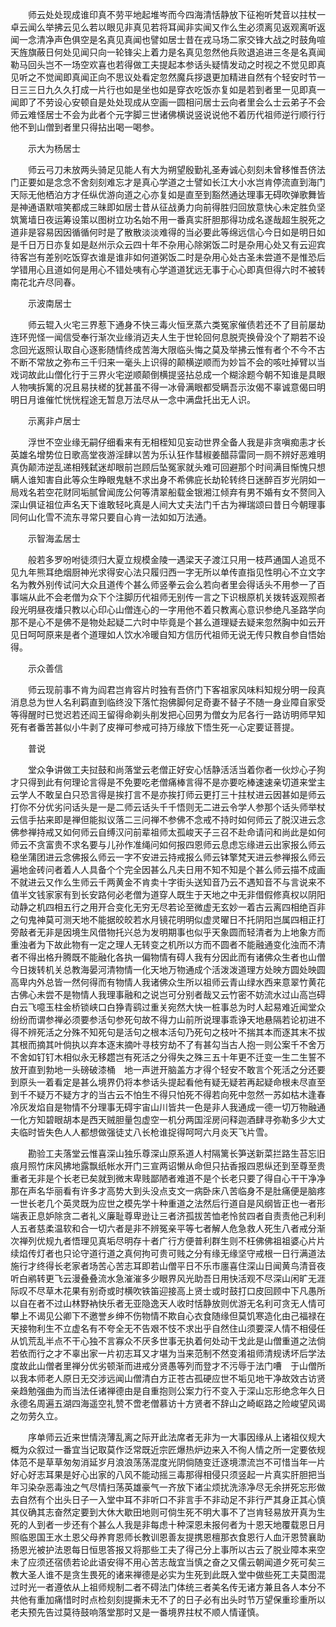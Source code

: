 <!-- { "loadSidebar": true } -->
　　师云处处现成谁印真不劳平地起堆岑而今四海清恬静放下征袍听梵音以拄杖一卓云闻么举拂云见么若以眼见非真见若将耳闻非实闻又作么生必须离见返观离听返闻一念清净声色俱空是名真见真闻也譬如居士昔在戎马场二家交锋大战之时鼓角喧天旌旗蔽日何处见闻只向一轮锋尖上着力是名真见忽然他兵败退追进三冬是名真闻勒马回头岂不一场空欢喜也若得做工夫提起本参话头疑情发动之时视之不觉见即真见听之不觉闻即真闻正向不思议处看定忽然魔兵拶退更加精进自然有个轻安时节一日三三日九久久打成一片行也如是坐也如是穿衣吃饭亦复如是若到者里一见即真一闻即了不劳设心安顿自是处处现成从空画一圆相问居士云向者里会么士云弟子不会师云难怪居士不会为此者个元字脚三世诸佛横说竖说说他不着历代祖师逆行顺行行他不到山僧到者里只得拈出喝一喝参。

　　示大为杨居士

　　师云弓刀未放两头骑足见能人有大为朔望殷勤礼圣寿诚心刻刻未曾移惟吾侪法门正要如是念念不舍刻刻难忘才是真心学道之士譬如长江大小水岂肯停流直到海门天际无他栖泊方才任纵优游向道之心亦复如是直至到豁然通达理事无碍吹弹歌舞皆是神通语默喧笑都成三昧即如居士昔从征战勇力向前得胜归回放意快心未定胜负坚筑篱墙日夜运筹设策以图树立功名始不用一番真实肝胆那得功成名遂哉超生脱死之道非是容易因因循循何时是了散散淡淡难得的当必要此等绵远信心今日如是明日如是千日万日亦复如是赵州示众云四十年不杂用心除粥饭二时是杂用心处又有云迎宾待客岂有差别吃饭穿衣谁是谁非如何道粥饭二时是杂用心处古圣未尝道不是惟恐后学错用心且道如何是用心不错处咦有心学道道犹远无事于心心即真但得六时不被转南花北卉尽同春。

　　示波南居士

　　师云辊入火宅三界惹下通身不快三毒火恒烹蒸六类冤家催债若还不了目前屡劫连环兜怪一闻信受奉行渐次业缘消迈夫人生于世轮回何息脱壳换骨没个了期若不设念回光返照认取自心逐影随情终成苦海大限临头悔之莫及举拂云惟有者个不今不古不断不常放之弥布三千归来一毫头上识得的颠横逆顺而为妙旨不会的咳吐掉臂以当戏词故此山僧化行于三界火宅逆顺颠倒横提竖拈总成一个糊涂题今朝不知谁是具眼人物咦拆篱的况且易扶槎的犹甚虽不得一冰骨满眼都受瞒吾示汝偈不辜诚意偈曰明明日月谁催忙恍恍程途无暂息万法尽从一念中满盘托出无人识。

　　示离非卢居士

　　浮世不空业缘无嗣仔细看来有无相桎知见妄动世界全备人我是非贪嗔痴恚才长英雄名增势位日歌高堂夜游淫肆以苦为乐认狂作彗椒姜醋蒜雷同一厕不辨好恶难明真伪颠沛逆乱递相残弑迷却眼前岂顾后坠冤家就头难可回避那个时间满目惭愧只想瞒人谁知害自此等众生睁眼鬼魅不求出身不希佛庇长劫轮转终日迷醉百岁光阴如一局戏名若空花财同垢腻曾闻庞公何等清翠船载金银湘江倾弃有男不婚有女不赘同入深山俱证祖位声名天下谁敢轻叱真是人间大丈夫法门千古为禅瑞颂曰昔日今朝理事同何山化雪不流东寻常只要自心肯一法如如万法通。

　　示智海孟居士

　　般若多罗吩咐徒须归大夏立规模金陵一遇梁天子渡江只用一枝芦通国人追觅不见九年熊耳绝烟厨神光求得安心法只履归西一字无所以单传直指见性明心不立文字名为教外别传试问大众且道传个甚么师竖拳云会么若向者里会得话头不用参一了百事端从此不会老僧为众下个注脚历代祖师无别传一言之下识根原机关拨转返观照者段光明昼夜燔只教以心印心山僧连心的一字用他不着只教离心意识参绝凡圣路学向那不是心不是佛不是物处起疑二六时中毕竟是个甚么道理疑去疑来忽然胸中如云开见日呵呵原来是者个道理如人饮水冷暖自知方信历代祖师无说无传只教自参自悟始得。

　　示众善信

　　师云现前事不肯为阎君岂肯容片时独有吾侪门下客祖家风味料知规分明一段真消息总为世人名利羁直到临终没下落忙抱佛脚何足奇妻不替子不随一身业障自家受等得醒时已觉迟若还阎王留得命剃头削发把心回男为僧女为尼各行一路访明师早知死有者番苦甚似小牛剥了皮禅可参戒可持万缘放下悟生死一心定要证菩提。

　　普说

　　堂众争讲做工夫挝鼓和尚落堂云老僧正好安心恬静活活当着你者一伙炒心子狗才只得到此有何理论言得是不免要吃老僧痛棒言得不是亦要吃棒速速亲切道来堂主云学人不敢呈白只恐言得是挨打言不是亦挨打师云更打三十拄杖进云因甚如是师云打你不分优劣问话头是一是二师云话头千千悟则无二进云令学人参那个话头师举杖云信手拈来即是禅但能拟议落二三问禅不参佛不念戒不持时如何师云了脱汉进云念佛参禅持戒又如何师云自缚汉问前辈祖师太孤峻天子三召不赴命请问和尚此是如何师云不贪富贵不求名要与儿孙作准绳问如何报四恩师云息虑忘缘进云出家报么师云稳坐蒲团进云念佛报么师云一字不安进云持戒报么师云钵擎梵天进云参禅报么师云遍地金砖问者着人人具备个个完全因甚么凡夫日用不知不知是个甚么师云描不成画不就进云又作么生师云千两黄金不肯卖十字街头送知音乃云不遇知音不与言说来不值半文钱家家有到长安路何必老僧为道穿人既生于天地之中无非借假修真权以阴阳动静之机四相五行之用开合变化无穷无尽若论至微虚无玄妙一着古云离四相绝百非之句鬼神莫可测天地不能据皎皎若水月镜花明明似虚灵曜日不托阴阳岂属四相正打旁敲者无非是因境生风借物托兴总为发明期事也似乎天象圆而轻清者为上地象方而重浊者为下故此物有一定之理人无转变之机所以方而不圆者不能融通变化浊而不清者不得出格升腾既不能融化各执一偏物情有碍人我有分因此而有诸佛众生者也山僧今日拨转机关总教海晏河清物情一化天地万物通成个活泼泼道理方处映方圆处映圆高卑内外总皆一然何得而有物情人我诸佛众生所以祖师云青山绿水西来意翠竹黄花古佛心未尝不是物情人我理事融和之说岂可分别者哉又云竹密不妨流水过山高岂碍白云飞噫玉柱金桥锁峡口白狰青鹞过重关宛然大快一桩事总为时人起易难近闻堂众纷纷而谓参禅必须要参活句参死句故不得力山前所说理事乖诤天地悬隔若论初进不得不辨死活之分殊不知死句是活句之根本活句乃死句之枝叶不揣其本而逐其末不拔其根而摘其叶倘执以弃本逐末摘叶寻枝穷劫不了有甚勾当古人抱一则公案千不舍万不舍如钉钉木相似永无移趱岂有死活之分得失之殊三五十年更不迁变一生二生誓不放开直到勃地一头磅破漆桶　地一声迸开脑盖方才得个轻安不敢言个死活之分还要到原头一着看定是甚么境界仍将本参话头提起看他有疑无疑若再起疑命根未尽直至到千不疑万不疑方才的当古云不怕生不得只怕死不得若向死中忽然一苏如枯木逢春冷灰发焰自是物情不分理事无碍宇宙山川皆共一色是非人我通成一德一切万物融通一化方知碧眼胡本是西天贼胆量包虚空一机分两国淫房问释迦酒肆寻弥勒多少大丈夫临时皆失色人人都想做强徒丈八长枪谁捉得呵呵六月炎天飞片雪。

　　勘验工夫落堂云惟喜深山独乐尊深山原系道人村隔篱长笋送新菜拦路生苔忘旧痕月照竹床风拂地露飘纸帐水开门三宣两诏懒从命但只拈香报四恩纵还到至尊至贵重者无非是个长老已矣就到微末卑贱鄙陋者难道不是个长老只要了得自心干干净净那在声名华丽看有许多才高势大到头没点支文一病卧床八苦临身不是肚痛便是脑疼一世长老几个英灵既为应世之模先学十种重道之法然后行道自是风纲皆正也一者形端表正息妒除贪二者礼义廉耻尊卑逊让三者济孤拔苦恤老怜贫四者自责责他己利利人五者慈柔温软和合一切六者是非不辨冤亲平等七者解人危急救人死生八者戒分渐次禅列优规九者悟理见真垢尽明存十者广行方便普利群生则不枉佛佛祖祖婆心片片续焰传灯者也只论守道行道之真何拘可贵可贱之分有缘无缘坚守戒根一日行满道法施行才终得长老家者场苦心苦志耳即若山僧平日不乐市廛喜住深山日闻黄鸟清音夜听白鹇转更飞云漫叠叠流水急漼漼多少眼界风光助吾日用快活观不尽深山闲旷无涯际叹不尽草木花果有别奇或时横吹铁笛迎接高上贤士或时鼓打口皮回顾中下凡愚所以自在者不过山林野衲快乐者无亚隐逸天人收时恬静放则优游无名利可贪无人情可攀上不谒见公卿下不邀誉乡绅不伤物情不欺自心衣食随缘但莫饥寒造化由己福禄在天接物利生不立虚名有不夸全无不告艰不忮不求出乎自然住山须要深人情不相侵任从饥荒乱半点不干心独不言寡众不厌多世事无执着何处动干戈此是山僧重道之法倘若依而行之才不辜出家一片初志耳又才堪为当来范制不然变淆祖师清规诱坏后学法度故此山僧者里禅分优劣顿渐而进戒分贤愚等列而登才不污辱于法门嘈　于山僧所以我本师老人原日无交涉远闻山僧清白方正苍古孤硬应世不垢见地干净故效古访贤亲趋勉强曲为而当法任诸禅德由是自重抱则公案力行不变入于深山忘形绝念年久日永德名周遍五湖四海遥空礼赞不啻老僧慕访十方贤者不辞山之崎岖路之险峻望风谒之勿劳久立。

　　序单师云近来世情浇薄乱离之际开此法席者无非为一大事因缘从上诸祖仪规大概为众叙过一番宜当记取莫作泛常既近宗匠爆热炉边来入不徇人情之所一定要依规体范不是草草匆匆消延岁月浪浪荡荡混度光阴倘随变迁逐境漂流岂不可惜当年一片好心好志耳果是好心出家的八风不能动摇三毒那得相侵只须竖起一片真实肝胆把当年习染杂恶毒浊之气尽情扫荡英雄豪气一齐放下诸尘烦扰洗涤净尽无余拼死忘形做去自然有个出头日子一入堂中耳不非听口不非言手不非动足不非行严其身正其心慎其仪确其志奋然定要到大休大歇田地则可倘生死不明大事不了岂肯轻易放开真为生死的人到者一步还有个甚么人我是非每虑十种深恩未报何者为十恩天地覆载恩日月照临恩国王水土恩父母养育恩师长教训恩善友提携恩檀那衣食恩行人血汗恩赞襄助扬恩光被护法恩每日恒思答报又将那些工夫了得己分上事所以古云了脱业障本来空未了应须还宿债若论此语安得不用心苦志哉宜当慎之奋之又儒云朝闻道夕死可矣三教大圣人谁不是贪生畏死的诸来禅德是必实为生死到此既入堂中做些死工夫莫图混过时光一者遵依从上祖师规制二者不碍法门体统三者美名传无诸方兼且各人本分不共他有重加痛惜时时点检刻刻提撕未无不了的日子必有出头时节万望保重珍重所以老夫预先告过莫待鼓响落堂那时又是一番境界拄杖不顺人情谨慎。

